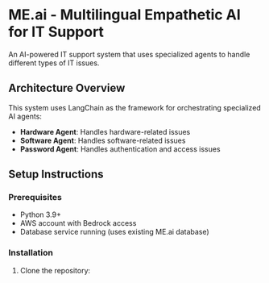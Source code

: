 # ME.ai - Multilingual Empathetic AI for IT Support

An AI-powered IT support system that uses specialized agents to handle different types of IT issues.

## Architecture Overview

This system uses LangChain as the framework for orchestrating specialized AI agents:

- **Hardware Agent**: Handles hardware-related issues
- **Software Agent**: Handles software-related issues
- **Password Agent**: Handles authentication and access issues

## Setup Instructions

### Prerequisites

- Python 3.9+
- AWS account with Bedrock access
- Database service running (uses existing ME.ai database)

### Installation

1. Clone the repository:
